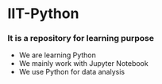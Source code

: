 # IIT-Python
### It is a repository for learning purpose
- We are learning Python
- We mainly work with Jupyter Notebook
- We use Python for data analysis

